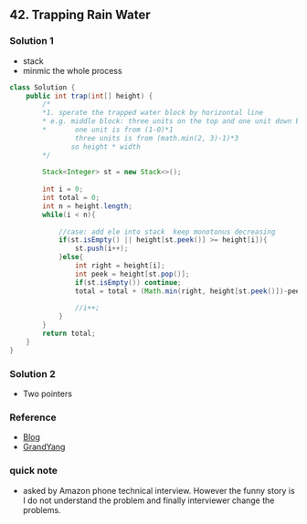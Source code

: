 ## 42. Trapping Rain Water

### Solution 1
- stack
- minmic the whole process
```java
class Solution {
    public int trap(int[] height) {
        /*
        *1. sperate the trapped water block by horizontal line
        * e.g. middle block: three units on the top and one unit down below
        *       one unit is from (1-0)*1
                three units is from (math.min(2, 3)-1)*3
               so height * width   
        */
        
        Stack<Integer> st = new Stack<>();
        
        int i = 0;
        int total = 0;
        int n = height.length;
        while(i < n){
            
            //case: add ele into stack  keep monotonus decreasing
            if(st.isEmpty() || height[st.peek()] >= height[i]){
                st.push(i++);
            }else{
                int right = height[i];
                int peek = height[st.pop()];
                if(st.isEmpty()) continue;
                total = total + (Math.min(right, height[st.peek()])-peek)*(i-st.peek()-1);
                
                //i++;
            }
        }
        return total;
    }
}
```

### Solution 2
- Two pointers


### Reference
- [Blog](http://logos23333.top/algorithm/2017/12/04/leetcode-42/)
- [GrandYang](https://www.cnblogs.com/grandyang/p/8887985.html)

### quick note 
- asked by Amazon phone technical interview. However the funny story is I do not understand the problem and finally interviewer change the problems.
